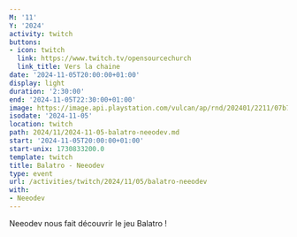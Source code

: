 ```yaml
---
M: '11'
Y: '2024'
activity: twitch
buttons:
- icon: twitch
  link: https://www.twitch.tv/opensourcechurch
  link_title: Vers la chaine
date: '2024-11-05T20:00:00+01:00'
display: light
duration: '2:30:00'
end: '2024-11-05T22:30:00+01:00'
image: https://image.api.playstation.com/vulcan/ap/rnd/202401/2211/07b7236708c1c0791eb7aaa6601d014f6a2b5b69b0bcda9f.png
isodate: '2024-11-05'
location: twitch
path: 2024/11/2024-11-05-balatro-neeodev.md
start: '2024-11-05T20:00:00+01:00'
start-unix: 1730833200.0
template: twitch
title: Balatro - Neeodev
type: event
url: /activities/twitch/2024/11/05/balatro-neeodev
with:
- Neeodev
---
```

Neeodev nous fait découvrir le jeu Balatro ! 